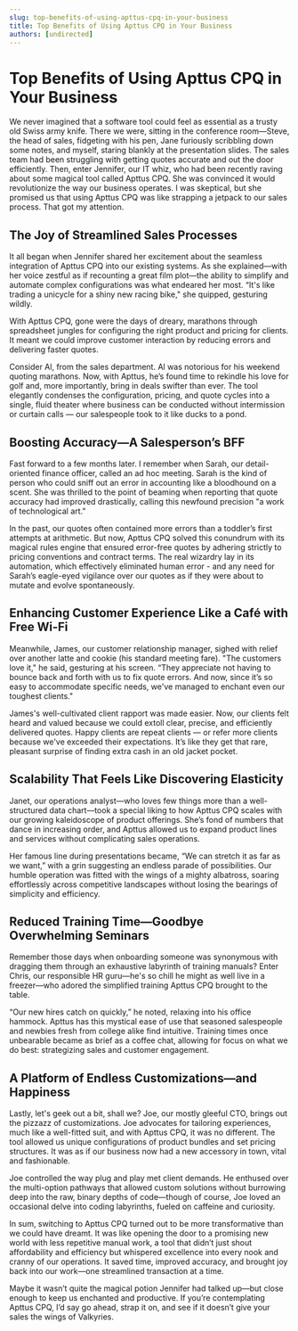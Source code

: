 ```yaml
---
slug: top-benefits-of-using-apttus-cpq-in-your-business
title: Top Benefits of Using Apttus CPQ in Your Business
authors: [undirected]
---
```



# Top Benefits of Using Apttus CPQ in Your Business

We never imagined that a software tool could feel as essential as a trusty old Swiss army knife. There we were, sitting in the conference room—Steve, the head of sales, fidgeting with his pen, Jane furiously scribbling down some notes, and myself, staring blankly at the presentation slides. The sales team had been struggling with getting quotes accurate and out the door efficiently. Then, enter Jennifer, our IT whiz, who had been recently raving about some magical tool called Apttus CPQ. She was convinced it would revolutionize the way our business operates. I was skeptical, but she promised us that using Apttus CPQ was like strapping a jetpack to our sales process. That got my attention.

## The Joy of Streamlined Sales Processes

It all began when Jennifer shared her excitement about the seamless integration of Apttus CPQ into our existing systems. As she explained—with her voice zestful as if recounting a great film plot—the ability to simplify and automate complex configurations was what endeared her most. “It's like trading a unicycle for a shiny new racing bike," she quipped, gesturing wildly. 

With Apttus CPQ, gone were the days of dreary, marathons through spreadsheet jungles for configuring the right product and pricing for clients. It meant we could improve customer interaction by reducing errors and delivering faster quotes. 

Consider Al, from the sales department. Al was notorious for his weekend quoting marathons. Now, with Apttus, he’s found time to rekindle his love for golf and, more importantly, bring in deals swifter than ever. The tool elegantly condenses the configuration, pricing, and quote cycles into a single, fluid theater where business can be conducted without intermission or curtain calls — our salespeople took to it like ducks to a pond.

## Boosting Accuracy—A Salesperson’s BFF

Fast forward to a few months later. I remember when Sarah, our detail-oriented finance officer, called an ad hoc meeting. Sarah is the kind of person who could sniff out an error in accounting like a bloodhound on a scent. She was thrilled to the point of beaming when reporting that quote accuracy had improved drastically, calling this newfound precision "a work of technological art."

In the past, our quotes often contained more errors than a toddler’s first attempts at arithmetic. But now, Apttus CPQ solved this conundrum with its magical rules engine that ensured error-free quotes by adhering strictly to pricing conventions and contract terms. The real wizardry lay in its automation, which effectively eliminated human error - and any need for Sarah’s eagle-eyed vigilance over our quotes as if they were about to mutate and evolve spontaneously.

## Enhancing Customer Experience Like a Café with Free Wi-Fi

Meanwhile, James, our customer relationship manager, sighed with relief over another latte and cookie (his standard meeting fare). "The customers love it," he said, gesturing at his screen. “They appreciate not having to bounce back and forth with us to fix quote errors. And now, since it’s so easy to accommodate specific needs, we've managed to enchant even our toughest clients."

James's well-cultivated client rapport was made easier. Now, our clients felt heard and valued because we could extoll clear, precise, and efficiently delivered quotes. Happy clients are repeat clients — or refer more clients because we've exceeded their expectations. It’s like they get that rare, pleasant surprise of finding extra cash in an old jacket pocket.

## Scalability That Feels Like Discovering Elasticity

Janet, our operations analyst—who loves few things more than a well-structured data chart—took a special liking to how Apttus CPQ scales with our growing kaleidoscope of product offerings. She’s fond of numbers that dance in increasing order, and Apttus allowed us to expand product lines and services without complicating sales operations. 

Her famous line during presentations became, “We can stretch it as far as we want,” with a grin suggesting an endless parade of possibilities. Our humble operation was fitted with the wings of a mighty albatross, soaring effortlessly across competitive landscapes without losing the bearings of simplicity and efficiency.

## Reduced Training Time—Goodbye Overwhelming Seminars

Remember those days when onboarding someone was synonymous with dragging them through an exhaustive labyrinth of training manuals? Enter Chris, our responsible HR guru—he's so chill he might as well live in a freezer—who adored the simplified training Apttus CPQ brought to the table.

“Our new hires catch on quickly,” he noted, relaxing into his office hammock. Apttus has this mystical ease of use that seasoned salespeople and newbies fresh from college alike find intuitive. Training times once unbearable became as brief as a coffee chat, allowing for focus on what we do best: strategizing sales and customer engagement.

## A Platform of Endless Customizations—and Happiness

Lastly, let's geek out a bit, shall we? Joe, our mostly gleeful CTO, brings out the pizzazz of customizations. Joe advocates for tailoring experiences, much like a well-fitted suit, and with Apttus CPQ, it was no different. The tool allowed us unique configurations of product bundles and set pricing structures. It was as if our business now had a new accessory in town, vital and fashionable.

Joe controlled the way plug and play met client demands. He enthused over the multi-option pathways that allowed custom solutions without burrowing deep into the raw, binary depths of code—though of course, Joe loved an occasional delve into coding labyrinths, fueled on caffeine and curiosity.

In sum, switching to Apttus CPQ turned out to be more transformative than we could have dreamt. It was like opening the door to a promising new world with less repetitive manual work, a tool that didn’t just shout affordability and efficiency but whispered excellence into every nook and cranny of our operations. It saved time, improved accuracy, and brought joy back into our work—one streamlined transaction at a time. 

Maybe it wasn’t quite the magical potion Jennifer had talked up—but close enough to keep us enchanted and productive. If you’re contemplating Apttus CPQ, I’d say go ahead, strap it on, and see if it doesn’t give your sales the wings of Valkyries.